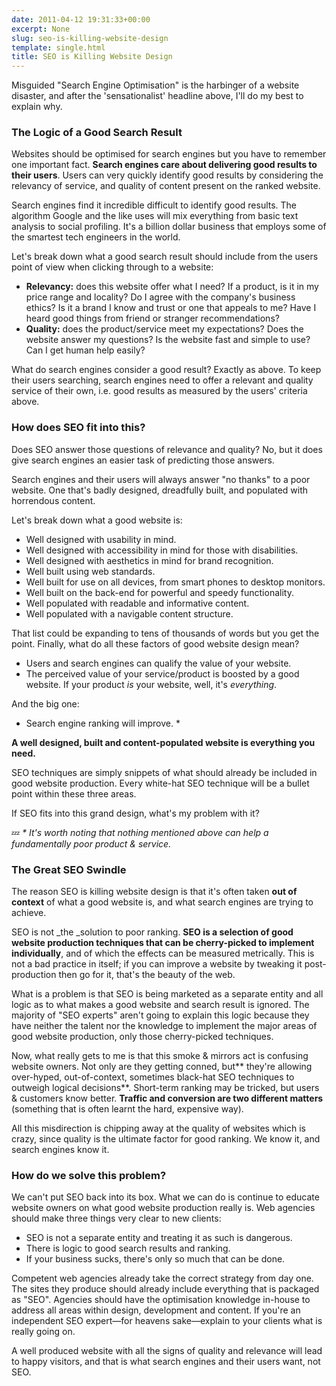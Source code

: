```yaml
---
date: 2011-04-12 19:31:33+00:00
excerpt: None
slug: seo-is-killing-website-design
template: single.html
title: SEO is Killing Website Design
---
```


Misguided "Search Engine Optimisation" is the harbinger of a website disaster, and after the 'sensationalist' headline above, I'll do my best to explain why.

### The Logic of a Good Search Result

Websites should be optimised for search engines but you have to remember one important fact. **Search engines care about delivering good results to their users**. Users can very quickly identify good results by considering the relevancy of service, and quality of content present on the ranked website.

Search engines find it incredible difficult to identify good results. The algorithm Google and the like uses will mix everything from basic text analysis to social profiling. It's a billion dollar business that employs some of the smartest tech engineers in the world.

Let's break down what a good search result should include from the users point of view when clicking through to a website:

* **Relevancy:** does this website offer what I need? If a product, is it in my price range and locality? Do I agree with the company's business ethics? Is it a brand I know and trust or one that appeals to me? Have I heard good things from friend or stranger recommendations?
* **Quality:** does the product/service meet my expectations? Does the website answer my questions? Is the website fast and simple to use? Can I get human help easily?

What do search engines consider a good result? Exactly as above. To keep their users searching, search engines need to offer a relevant and quality service of their own, i.e. good results as measured by the users' criteria above.

### How does SEO fit into this?

Does SEO answer those questions of relevance and quality? No, but it does give search engines an easier task of predicting those answers.

Search engines and their users will always answer "no thanks" to a poor website. One that's badly designed, dreadfully built, and populated with horrendous content.

Let's break down what a good website is:

* Well designed with usability in mind.
* Well designed with accessibility in mind for those with disabilities.
* Well designed with aesthetics in mind for brand recognition.
* Well built using web standards.
* Well built for use on all devices, from smart phones to desktop monitors.
* Well built on the back-end for powerful and speedy functionality.
* Well populated with readable and informative content.
* Well populated with a navigable content structure.

That list could be expanding to tens of thousands of words but you get the point. Finally, what do all these factors of good website design mean?

* Users and search engines can qualify the value of your website.
* The perceived value of your service/product is boosted by a good website. If your product _is_ your website, well, it's _everything_.

And the big one:

* Search engine ranking will improve. *

**A well designed, built and content-populated website is everything you need.**

SEO techniques are simply snippets of what should already be included in good website production. Every white-hat SEO technique will be a bullet point within these three areas.

If SEO fits into this grand design, what's my problem with it?

💤 _* It's worth noting that nothing mentioned above can help a fundamentally poor product & service._

### The Great SEO Swindle

The reason SEO is killing website design is that it's often taken **out of context** of what a good website is, and what search engines are trying to achieve.

SEO is not _the _solution to poor ranking. **SEO is a selection of good website production techniques that can be cherry-picked to implement individually**, and of which the effects can be measured metrically. This is not a bad practice in itself; if you can improve a website by tweaking it post-production then go for it, that's the beauty of the web.

What is a problem is that SEO is being marketed as a separate entity and all logic as to what makes a good website and search result is ignored. The majority of "SEO experts" aren't going to explain this logic because they have neither the talent nor the knowledge to implement the major areas of good website production, only those cherry-picked techniques.

Now, what really gets to me is that this smoke & mirrors act is confusing website owners. Not only are they getting conned, but** they're allowing over-hyped, out-of-context, sometimes black-hat SEO techniques to outweigh logical decisions**. Short-term ranking may be tricked, but users & customers know better. **Traffic and conversion are two different matters** (something that is often learnt the hard, expensive way).

All this misdirection is chipping away at the quality of websites which is crazy, since quality is the ultimate factor for good ranking. We know it, and search engines know it.

### How do we solve this problem?

We can't put SEO back into its box. What we can do is continue to educate website owners on what good website production really is. Web agencies should make three things very clear to new clients:

* SEO is not a separate entity and treating it as such is dangerous.
* There is logic to good search results and ranking.
* If your business sucks, there's only so much that can be done.

Competent web agencies already take the correct strategy from day one. The sites they produce should already include everything that is packaged as "SEO". Agencies should have the optimisation knowledge in-house to address all areas within design, development and content. If you're an independent SEO expert—for heavens sake—explain to your clients what is really going on.

A well produced website with all the signs of quality and relevance will lead to happy visitors, and that is what search engines and their users want, not SEO.
